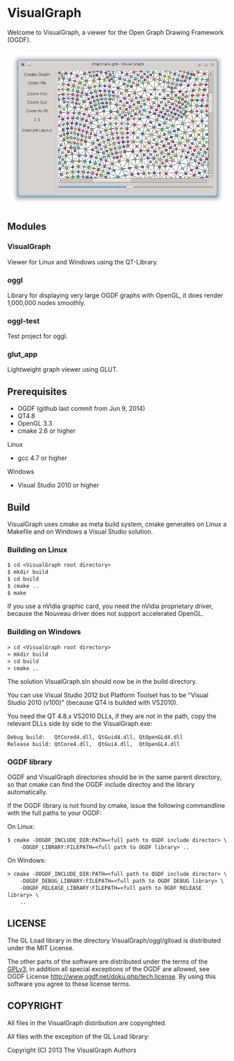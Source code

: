 VisualGraph
================================================================================

Welcome to VisualGraph, a viewer for the Open Graph Drawing Framework (OGDF).

![Visual Graph Screenshot](VisualGraph.png)

Modules
--------------------------------------------------------------------------------

### VisualGraph

Viewer for Linux and Windows using the QT-Library.

### oggl

Library for displaying very large OGDF graphs with OpenGL, it does render 
1,000,000 nodes smoothly.

### oggl-test

Test project for oggl.

### glut_app

Lightweight graph viewer using GLUT.


Prerequisites
--------------------------------------------------------------------------------

* OGDF (github last commit from Jun 9, 2014)
* QT4.8
* OpenGL 3.3
* cmake 2.6 or higher

Linux

* gcc 4.7 or higher

Windows

* Visual Studio 2010 or higher

Build
--------------------------------------------------------------------------------

VisualGraph uses cmake as meta build system, cmake generates on Linux a 
Makefile and on Windows a Visual Studio solution. 

### Building on Linux

	$ cd <VisualGraph root directory>
	$ mkdir build
	$ cd build
	$ cmake ..
	$ make

If you use a nVidia graphic card, you need the nVidia proprietary driver, because 
the Nouveau driver does not support accelerated OpenGL.

### Building on Windows

	> cd <VisualGraph root directory>
	> mkdir build
	> cd build
	> cmake ..

The solution VisualGraph.sln should now be in the build directory.

You can use Visual Studio 2012 but Platform Toolset has to be 
"Visual Studio 2010 (v100)" (because QT4 is builded with VS2010).

You need the QT 4.8.x VS2010 DLLs, if they are not in the path, copy the relevant 
DLLs side by side to the VisualGraph.exe:

	Debug build:   QtCored4.dll, QtGuid4.dll, QtOpenGLd4.dll
	Release build: QtCore4.dll,  QtGui4.dll,  QtOpenGL4.dll

### OGDF library

OGDF and VisualGraph directories should be in the same parent directory, so that
cmake can find the OGDF include directoy and the library automatically.

If the OGDF library is not found by cmake, issue the following commandline with 
the full paths to your OGDF:

On Linux:

	$ cmake -DOGDF_INCLUDE_DIR:PATH=<full path to OGDF include director> \
		-DOGDF_LIBRARY:FILEPATH=<full path to OGDF library> ..

On Windows:

	> cmake -DOGDF_INCLUDE_DIR:PATH=<full path to OGDF include director> \
		-DOGDF_DEBUG_LIBRARY:FILEPATH=<full path to OGDF DEBUG library> \
		-DOGDF_RELEASE_LIBRARY:FILEPATH=<full path to OGDF RELEASE library> \
		..

LICENSE
--------------------------------------------------------------------------------

The GL Load library in the directory VisualGraph/oggl/glload is distributed 
under the MIT License.

The other parts of the software are distributed under the terms of the 
[GPLv3](<http://www.gnu.org/licenses/gpl-3.0.html>), in addition all special 
exceptions of the OGDF are allowed, see 
OGDF License <http://www.ogdf.net/doku.php/tech:license>. By using this 
software you agree to these license terms.

COPYRIGHT
--------------------------------------------------------------------------------

All files in the VisualGraph distribution are copyrighted.

All files with the exception of the GL Load library:

Copyright (C) 2013 The VisualGraph Authors
